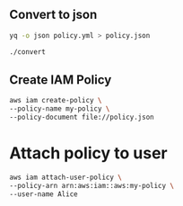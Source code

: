 ## Convert to json

```sh
yq -o json policy.yml > policy.json
```

```sh
./convert
```

## Create IAM Policy

```sh
aws iam create-policy \
--policy-name my-policy \
--policy-document file://policy.json
```


# Attach policy to user

```sh
aws iam attach-user-policy \
--policy-arn arn:aws:iam::aws:my-policy \
--user-name Alice
```